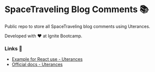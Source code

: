 # SpaceTraveling Blog Comments 📚

Public repo to store all SpaceTraveling blog comments using Uterances. 

Developed with ❤️  at Ignite Bootcamp.

### Links 🚀
- [Example for React use - Uterances](https://github.com/utterance/utterances/issues/161)
- [Official docs - Uterances](https://utteranc.es/)
